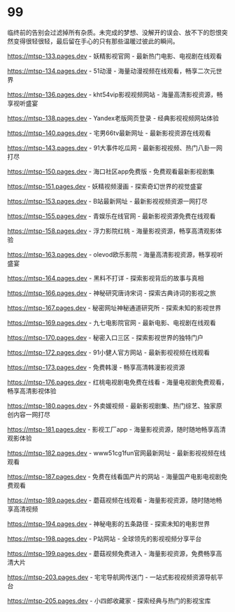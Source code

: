 # 99
临终前的告别会过滤掉所有杂质。未完成的梦想、没解开的误会、放不下的怨恨突然变得很轻很轻，最后留在手心的只有那些温暖过彼此的瞬间。

https://mtsp-133.pages.dev - 妖精影视官网 - 最新热门电影、电视剧在线观看

https://mtsp-134.pages.dev - 51动漫 - 海量动漫视频在线观看，畅享二次元世界

https://mtsp-136.pages.dev - kht54vip影视视频网站 - 海量高清影视资源，畅享视听盛宴

https://mtsp-138.pages.dev - Yandex老版网页登录 - 经典影视视频网站体验

https://mtsp-140.pages.dev - 宅男66tv最新网址 - 最新影视资源在线观看

https://mtsp-143.pages.dev - 91大事件吃瓜网 - 最新影视视频、热门八卦一网打尽

https://mtsp-150.pages.dev - 海口社区app免费版 - 免费观看最新影视剧集

https://mtsp-151.pages.dev - 妖精视频漫画 - 探索奇幻世界的视觉盛宴

https://mtsp-153.pages.dev - B站最新网址 - 最新影视视频资源一网打尽

https://mtsp-155.pages.dev - 青娱乐在线官网 - 最新影视资源免费在线观看

https://mtsp-158.pages.dev - 浮力影院红桃 - 海量影视资源，畅享高清观影体验

https://mtsp-163.pages.dev - olevod欧乐影院 - 海量高清影视资源，畅享视听盛宴

https://mtsp-164.pages.dev - 黑料不打详 - 探索影视背后的故事与真相

https://mtsp-166.pages.dev - 神秘研究唐诗宋词 - 探索古典诗词的影视之旅

https://mtsp-167.pages.dev - 秘密网址神秘通道研究所 - 探索未知的影视世界

https://mtsp-169.pages.dev - 九七电影院官网 - 最新电影、电视剧在线观看

https://mtsp-170.pages.dev - 秘密入口三区 - 探索影视世界的独特门户

https://mtsp-172.pages.dev - 91小健人官方网站 - 最新影视视频在线观看

https://mtsp-173.pages.dev - 免费韩漫 - 畅享高清韩漫影视资源

https://mtsp-176.pages.dev - 红桃电视剧电免费在线看 - 海量电视剧免费观看，畅享高清影视体验

https://mtsp-180.pages.dev - 外卖媛视频 - 最新影视剧集、热门综艺、独家原创内容一网打尽

https://mtsp-181.pages.dev - 影视工厂app - 海量影视资源，随时随地畅享高清观影体验

https://mtsp-182.pages.dev - www51cg1fun官网最新网址 - 最新影视视频在线观看

https://mtsp-187.pages.dev - 免费在线看国产片的网站 - 海量国产电影电视剧免费观看

https://mtsp-189.pages.dev - 蘑菇视频在线观看 - 海量影视资源，随时随地畅享高清视频

https://mtsp-194.pages.dev - 神秘电影的五条路径 - 探索未知的电影世界

https://mtsp-198.pages.dev - P站网站 - 全球领先的影视视频分享平台

https://mtsp-199.pages.dev - 蘑菇视频免费进入 - 海量影视资源，免费畅享高清大片

https://mtsp-203.pages.dev - 宅宅导航网传送门 - 一站式影视视频资源导航平台

https://mtsp-205.pages.dev - 小四郎收藏家 - 探索经典与热门的影视宝库
